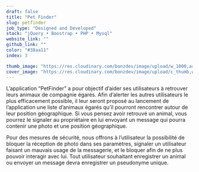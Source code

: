 ```yaml
---
draft: false
title: "Pet Finder"
slug: petfinder
job_type: "Designed and Developed"
stack: "jQuery • Boostrap • PHP • Mysql"
website_link: ""
github_link: ""
color: "#38aa11"
index: 3

thumb_image: "https://res.cloudinary.com/bonzdev/image/upload/w_1000,ar_16:9,c_fill,g_auto/v1621922693/mockup_crop/iiw_crop_z7h93m.png"
cover_image: "https://res.cloudinary.com/bonzdev/image/upload/c_thumb,w_500,g_face/v1622111359/mockup_crop/iiw_crop_z7h93m.png"
---
```


L’application “PetFinder” a pour objectif d’aider ses utilisateurs à retrouver leurs animaux de compagnie égarés.
Afin d’alerter les autres utilisateurs le plus efficacement possible, il leur seront proposé au lancement de l’application une liste d’animaux égarés qu’il pourront rencontrer autour de leur position géographique.
Si vous pensez avoir retrouvé un animal, vous pourrez le signaler au propriétaire en lui envoyant un message qui pourra contenir une photo et une position géographique.

Pour des mesures de sécurité, nous offrons à l’utilisateur la possibilité de bloquer la réception de photo dans ses paramètres, signaler un utilisateur faisant un mauvais usage de la messagerie, et le bloquer afin de ne plus pouvoir interagir avec lui.
Tout utilisateur souhaitant enregistrer un animal ou envoyer un message devra enregistrer un pseudonyme unique.
